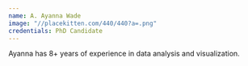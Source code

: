 ```yaml
---
name: A. Ayanna Wade
image: "//placekitten.com/440/440?a=.png"
credentials: PhD Candidate
---
```


Ayanna has 8+ years of experience in data analysis and visualization.

